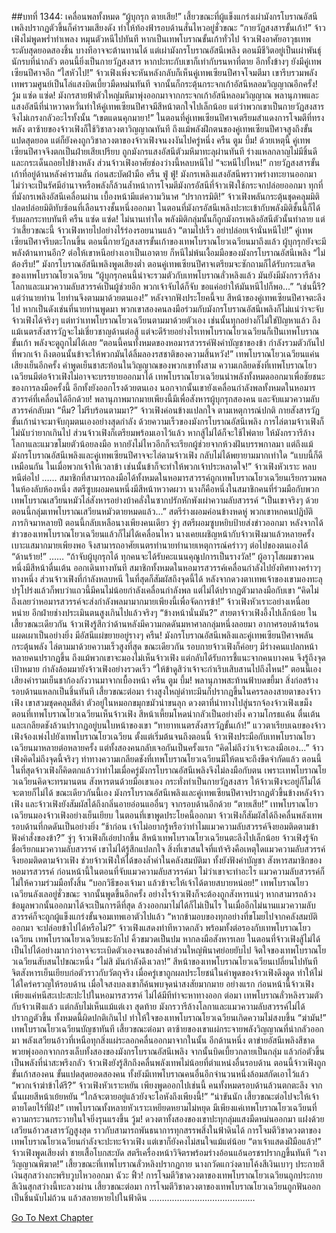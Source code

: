 ##บทที่ 1344: เคลื่อนพลทั้งหมด
“ผู้บุกรุก ตายเสีย!”
เสี้ยวขณะที่ผู้แข็งแกร่งเผ่ามังกรโบราณอัสนีเพลิงปรากฏตัวขึ้นก็คำรามเสียงดัง ทำให้ท้องฟ้ารอบด้านสั่นไหวอยู่ชั่วขณะ
“กายวัฏสงสารขั้นเก้า!”
จ้าวเฟิงไม่พูดพร่ำทำเพลง หมุนตัวหนีไปทันที
หากเป็นเทพโบราณขั้นเก้าทั่วไป จ้าวเฟิงอาศัยอาวุธเทพระดับสุดยอดสองชิ้น บางทีอาจจะต้านทานได้
แต่เผ่ามังกรโบราณอัสนีเพลิง ตอนมีชีวิตอยู่เป็นเผ่าพันธุ์นักรบที่น่ากลัว ตอนนี้ยิ่งเป็นกายวัฏสงสาร หากปะทะกับเขาก็เท่ากับรนหาที่ตาย อีกทั้งข้างๆ ยังมีคู่เทพเซียนปีศาจอีก
“ไสหัวไป!”
จ้าวเฟิงเพิ่งจะหันหลังกลับก็เห็นคู่เทพเซียนปีศาจโจมตีมา เขารีบรวมพลังเทพรวมศูนย์เป็นโล่แสงบิดเบี้ยวมืดหม่นทันที จากนั้นก็กระตุ้นกระจกเก้าอัสนีหลอมวิญญาณอีกครั้ง!
วู้ม แซ่ด แซ่ด!
มังกรสายฟ้าตัวใหญ่มหึมาพุ่งออกมาจากกระจกเก้าอัสนีหลอมวิญญาณ
พลานุภาพและแสงอัสนีที่น่าหวาดหวั่นทำให้คู่เทพเซียนปีศาจมีสีหน้าตกใจไปเล็กน้อย แต่ว่าพวกเขาเป็นกายวัฏสงสาร จึงไม่เกรงกลัวอะไรทั้งนั้น
“เขตแดนคุกมายา!”
ในตอนที่คู่เทพเซียนปีศาจเตรียมสำแดงการโจมตีที่ทรงพลัง ตาซ้ายของจ้าวเฟิงก็ใช้วิชาลวงตาวิญญาณทันที
ถึงแม้พลังฝึกตนของคู่เทพเซียนปีศาจสูงถึงขั้นแปดสุดยอด แต่ก็ยังคงถูกวิชาลวงตาของจ้าวเฟิงจนงงงันไปครู่หนึ่ง
ครืน ตูม บึ้ม!
ด้วยเหตุนี้ คู่เทพเซียนปีศาจจึงตกเป็นฝ่ายเสียเปรียบ ถูกมังกรแสงอัสนีตัวมหึมาทะลุผ่านทันที ร่างแหลกลาญไม่มีชิ้นดีและกระเด็นถอยไปข้างหลัง
ส่วนจ้าวเฟิงอาศัยช่องว่างนี้หลบหนีไป
“จะหนีไปไหน!”
กายวัฏสงสารขั้นเก้าที่อยู่ด้านหลังคำรามลั่น ก่อนสะบัดฝ่ามือ
ครืน ฟู่ ฟู่!
มังกรเพลิงแสงอัสนีพราวพร่างทะยานออกมา ไม่ว่าจะเป็นรัศมีอำนาจหรือพลังก็ล้วนล้ำหน้าการโจมตีมังกรอัสนีที่จ้าวเฟิงใช้กระจกปล่อยออกมา
ทุกที่ที่มังกรเพลิงอัสนีเคลื่อนผ่าน เบื้องหน้ามีแต่ความวินาศ
“ปราการมิติ!”
จ้าวเฟิงพลันกระตุ้นชุดคลุมมิติ ปลดปล่อยมิติทับซ้อนที่เลือนรางชั้นหนึ่งออกมา
ในตอนที่มังกรอัสนีเพลิงปะทะเข้ากับพลังมิติชั้นนี้ก็ได้รับผลกระทบทันที
ครืน แซ่ด แซ่ด!
ไม่นานเท่าใด พลังมิติกลุ่มนั้นก็ถูกมังกรเพลิงอัสนีตัวนั้นทำลาย
แต่ว่าเสี้ยวขณะนี้ จ้าวเฟิงหายไปอย่างไร้ร่องรอยนานแล้ว
“ตามไปเร็ว อย่าปล่อยเจ้านั่นหนีไป!”
คู่เทพเซียนปีศาจรีบตะโกนขึ้น
ตอนนี้กายวัฏสงสารขั้นเก้าของเทพโบราณโยวเฉวียนมาถึงแล้ว ผู้บุกรุกยังจะมีพลังต้านทานอีก?
ต่อให้เขาหนีอย่างเอาเป็นเอาตาย ก็หนีไม่พ้นเงื้อมมือของมังกรโบราณอัสนีเพลิง
“ไม่ต้องรีบ!”
มังกรโบราณอัสนีเพลิงพูดเสียงต่ำ
ตอนคู่เทพเซียนปีศาจเตรียมจะซักถามก็ได้รับกระแสจิตของเทพโบราณโยวเฉวียน “ผู้บุกรุกคนนี้น่าจะรวมตัวกับเทพโบราณลั่วหลิงแล้ว มันยังมีมังกรวารีล้างโลกาและแมวความลับสวรรค์เป็นผู้ช่วยอีก พวกเจ้าจับได้ก็จับ ขอแค่อย่าให้มันหนีไปก็พอ...”
“เช่นนี้รึ? แต่ว่านายท่าน ไยท่านจึงตามมาด้วยตนเอง!”
หลังจากฟังประโยคนี้จบ สีหน้าของคู่เทพเซียนปีศาจตะลึงไป
หากเป็นดังเช่นที่นายท่านพูดมา พวกเขาสองคนลงมือร่วมกับมังกรโบราณอัสนีเพลิงก็ไม่แน่ว่าจะจับจ้าวเฟิงได้จริงๆ
แต่ทว่าเทพโบราณโยวเฉวียนตามมาด้วยตัวเอง เช่นนั้นทุกอย่างก็ไม่ใช่ปัญหาแล้ว
ถึงแม้เนตรสังสารวัฏจะไม่เชี่ยวชาญด้านต่อสู้ แต่จะดีร้ายอย่างไรเทพโบราณโยวเฉวียนก็เป็นเทพโบราณขั้นเก้า พลังจะดูถูกไม่ได้เลย
“ตอนนี้คนทั้งหมดของหอมารสวรรค์ฟังคำบัญชาของข้า กำลังรวมตัวกันไปที่พวกเจ้า ถึงตอนนั้นข้าจะให้พวกมันได้ลิ้มลองรสชาติของความสิ้นหวัง!”
เทพโบราณโยวเฉวียนแค่นเสียงเย็นอีกครั้ง คำพูดเย็นชาสะท้อนในวิญญาณของพวกเขาทั้งสาม
ความเกลียดชังที่เทพโบราณโยวเฉวียนมีต่อจ้าวเฟิงไม่อาจจะบรรยายออกมาได้
เทพโบราณโยวเฉวียนนำพลังทั้งหมดออกมาเพื่อชัยชนะของการลงมือครั้งนี้ อีกทั้งยังออกโรงด้วยตนเอง นอกจากนั้นเขายังเคลื่อนกำลังพลทั้งหมดในหอมารสวรรค์ที่เคลื่อนได้อีกด้วย!
พลานุภาพมากมายเพียงนี้มีเพื่อสังหารผู้บุกรุกสองคน และจับแมวความลับสวรรค์กลับมา
“หืม? ไม่รีบร้อนตามมา?”
จ้าวเฟิงค่อนข้างแปลกใจ
ตามเหตุการณ์ปกติ กายสังสารวัฏขั้นเก้าน่าจะมาจับกุมตนเองอย่างสุดกำลัง ด้วยความเร็วของมังกรโบราณอัสนีเพลิง การไล่ตามจ้าวเฟิงก็ไม่นับว่ายากเกินไป
ส่วนจ้าวเฟิงก็เตรียมพร้อมเอาไว้แล้ว หากสู้ไม่ได้ก็จะใช้ไพ่ตาย ให้มังกรวารีล้างโลกาและแมวขโมยตัวน้อยลงมือ หากยังไม่ไหวอีกก็จะเรียกผู้ช่วยจากห้วงฝันบรรพกาลมา
แต่ถึงแม้มังกรโบราณอัสนีเพลิงและคู่เทพเซียนปีศาจจะไล่ตามจ้าวเฟิง กลับไม่ได้พยายามมากเท่าใด
“แบบนี้ก็ดีเหมือนกัน ในเมื่อพวกเจ้าให้เวลาข้า เช่นนั้นข้าก็จะทำให้พวกเจ้าประหลาดใจ!”
จ้าวเฟิงหัวเราะ หลบหนีต่อไป
……
สมาชิกที่สามารถลงมือได้ทั้งหมดในหอมารสวรรค์ถูกเทพโบราณโยวเฉวียนเรียกรวมพล
ในห้องลับห้องหนึ่ง สตรีซูบผอมคนหนึ่งมีสีหน้าหวาดผวา
นางก็คือหนึ่งในสมาชิกคนที่ร่วมมือกับพวกเทพโบราณเสวียนหมัวไล่สังหารอย่างบ้าคลั่งในซากปรักหักพังเผ่าความลับสวรรค์
“เป็นเขาจริงๆ ด้วย ตอนนี้กลุ่มเทพโบราณเสวียนหมัวตายหมดแล้ว...”
สตรีร่างผอมค่อนข้างหดหู่
พวกเขาหกคนปฏิบัติภารกิจมาหลายปี ตอนนี้กลับเหลือนางเพียงคนเดียว
จู่ๆ สตรีผอมซูบหยิบป้ายส่งข่าวออกมา หลังจากได้ข่าวของเทพโบราณโยวเฉวียนแล้วก็ไม่ได้เคลื่อนไหว
นางเคยเผชิญหน้ากับจ้าวเฟิงมาแล้วหลายครั้ง เบาะแสมากมายเพียงพอ จึงสามารถอาศัยเนตรทำนายทำนายเหตุการณ์คร่าวๆ ต่อไปของตนเองได้
“ด้านร้าย!”
……
“ถ้าจับผู้บุกรุกได้ ทุกคนจะได้รับคะแนนคุณูปการเป็นรางวัล!”
ผู้อาวุโสผมขาวคนหนึ่งมีสีหน้าตื่นเต้น ออกเดินทางทันที
สมาชิกทั้งหมดในหอมารสวรรค์เคลื่อนกำลังไปยังทิศทางคร่าวๆ ทางหนึ่ง
ส่วนจ้าวเฟิงที่กำลังหลบหนี ในที่สุดก็สัมผัสถึงจุดนี้ได้
หลังจากดวงตาเทพเจ้าของเขามองทะลุปรุโปร่งแล้วก็พบว่าแถวนี้มีคนไม่น้อยกำลังเคลื่อนกำลังพล แต่ไม่ได้ปรากฏตัวมาลงมือกับเขา
“คิดไม่ถึงเลยว่าหอมารสวรรค์จะส่งกำลังพลมามากมายเพียงนี้เพื่อจัดการข้า!”
จ้าวเฟิงหัวเราะอย่างเหนื่อยหน่าย อีกฝ่ายช่างประเมินตนสูงเกินไปแล้วจริงๆ
“ข้างหน้านั่นมัน?”
สายตาจ้าวเฟิงอึ้งไปเล็กน้อย
ในเสี้ยวขณะเดียวกัน จ้าวเฟิงรู้สึกว่าด้านหลังมีความกดดันมหาศาลกลุ่มหนึ่งลอยมา
อากาศรอบด้านร้อนแผดเผาเป็นอย่างยิ่ง มีอัสนีแผ่ขยายอยู่รางๆ
ครืน!
มังกรโบราณอัสนีเพลิงและคู่เทพเซียนปีศาจพลันกระตุ้นพลัง ไล่ตามมาด้วยความเร็วสูงที่สุด
ขณะเดียวกัน รอบกายจ้าวเฟิงก็ค่อยๆ มีร่างคนแปลกหน้าหลายคนปรากฏขึ้น
ถึงแม้พวกเขาจะมองไม่เห็นจ้าวเฟิง แต่กลับได้รับการชี้แนะจากคนบางคน จึงรู้ถึงจุดเป้าหมาย กำลังล้อมมายังจ้าวเฟิงอย่างรวดเร็ว
“ให้ข้าดูสิว่าเจ้าจะกำเริบเสิบสานไปถึงไหน!”
ตอนนี้เอง เสียงคำรามเย็นชาก้องกังวานมาจากเบื้องหน้า
ครืน ตูม บึ้ม!
พลานุภาพสะท้านฟ้าบดขยี้มา สิ่งก่อสร้างรอบด้านแหลกเป็นชิ้นทันที
เสี้ยวขณะต่อมา ร่างสูงใหญ่ดำทะมึนก็ปรากฏขึ้นในครรลองสายตาของจ้าวเฟิง
เขาสวมชุดคลุมสีดำ ตัวอยู่ในหมอกขมุกขมัวน่าขนลุก ดวงตาที่นำทางไปสู่นรกจ้องจ้าวเฟิงเขม็ง
ตอนที่เทพโบราณโยวเฉวียนเห็นจ้าวเฟิง สีหน้าเหี้ยมโหดน่ากลัวเป็นอย่างยิ่ง ความโกรธแค้น ตื่นเต้น และเกลียดชังล้วนปรากฏอยู่บนใบหน้าของเขา
“ทายาทเนตรสังสารวัฏขั้นเก้า!”
แววตาเรียบเฉยของจ้าวเฟิงจ้องเพ่งไปยังเทพโบราณโยวเฉวียน
ตั้งแต่เริ่มต้นจนถึงตอนนี้ จ้าวเฟิงประมือกับเทพโบราณโยวเฉวียนมาหลายต่อหลายครั้ง แต่ทั้งสองคนกลับเจอกันเป็นครั้งแรก
“คิดไม่ถึงว่าเจ้าจะลงมือเอง...”
จ้าวเฟิงคิดไม่ถึงจุดนี้จริงๆ ท่าทางความเกลียดชังที่เทพโบราณโยวเฉวียนมีให้ตนจะถึงขีดจำกัดแล้ว
ตอนนี้ ในที่สุดจ้าวเฟิงก็คิดตกแล้วว่าทำไมเมื่อครู่มังกรโบราณอัสนีเพลิงจึงไม่ลงมือกับตน
เพราะเทพโบราณโยวเฉวียนคิดจะทรมานตน สังหารตนด้วยมือเขาเอง กระทั่งทำเป็นกายวัฏสงสาร ให้จ้าวเฟิงจะอยู่ก็ไม่ได้ จะตายก็ไม่ได้
ขณะเดียวกันนี้เอง มังกรโบราณอัสนีเพลิงและคู่เทพเซียนปีศาจปรากฏตัวขึ้นข้างหลังจ้าวเฟิง
และจ้าวเฟิงยังสัมผัสได้ถึงกลิ่นอายอ่อนแออื่นๆ จากรอบด้านอีกด้วย
“ตายเสีย!”
เทพโบราณโยวเฉวียนมองจ้าวเฟิงอย่างเย็นเยียบ
ในตอนที่เขาพูดประโยคนี้ออกมา จ้าวเฟิงก็สัมผัสได้ถึงคลื่นพลังเทพรอบด้านที่กดดันเป็นอย่างยิ่ง
“ช้าก่อน เจ้าไม่อยากรู้หรือว่าทำไมแมวความลับสวรรค์จึงยอมติดตามข้า ฟังคำสั่งของข้า?”
จู่ๆ จ้าวเฟิงก็เอ่ยปากขึ้น
สีหน้าเทพโบราณโยวเฉวียนตะลึงไปเล็กน้อย จ้าวเฟิงรู้จักชื่อเรียกแมวความลับสวรรค์ เขาไม่ได้รู้สึกแปลกใจ
สิ่งที่เขาสนใจที่แท้จริงคือเหตุใดแมวความลับสวรรค์จึงยอมติดตามจ้าวเฟิง ช่วยจ้าวเฟิงให้ได้ของล้ำค่าในคลังสมบัติมา ทั้งยังฟังคำบัญชา สังหารสมาชิกของหอมารสวรรค์
ก่อนหน้านี้ในตอนที่จับแมวความลับสวรรค์มา ไม่ว่าเขาจะทำอะไร แมวความลับสวรรค์ก็ไม่ให้ความร่วมมือทั้งสิ้น
“บอกวิธีของเจ้ามา แล้วข้าจะให้เจ้าได้ตายสบายหน่อย!”
เทพโบราณโยวเฉวียนลังเลอยู่ชั่วขณะ จากนั้นพูดขึ้นอีกครั้ง
อย่างไรจ้าวเฟิงก็จะต้องถูกสังหารแน่ๆ หากสามารถล้วงข้อมูลพวกนั้นออกมาได้จะเป็นการดีที่สุด
ล้วงออกมาไม่ได้ก็ไม่เป็นไร ในเมื่ออีกไม่นานแมวความลับสวรรค์ก็จะถูกผู้แข็งแกร่งขั้นจอมเทพเอาตัวไปแล้ว
“หากข้ามอบของทุกอย่างที่ขโมยไปจากคลังสมบัติออกมา จะปล่อยข้าไปได้หรือไม่?”
จ้าวเฟิงแสดงท่าทีหวาดกลัว พร้อมทั้งต่อรองกับเทพโบราณโยวเฉวียน
เทพโบราณโยวเฉวียนชะงักไป คิ้วขมวดเป็นปม
หากลงมือสังหารเลย ในตอนที่จ้าวเฟิงสู้ไม่ได้ เป็นไปได้อย่างมากว่าอาจจะระเบิดตัวเองจนของล้ำค่าส่วนใหญ่พินาศย่อยยับไป
จิตใจของเทพโบราณโยวเฉวียนสับสนไปขณะหนึ่ง
“ไม่สิ มันกำลังดึงเวลา!”
สีหน้าของเทพโบราณโยวเฉวียนเปลี่ยนไปทันที จิตสังหารเย็นเยียบก่อตัวราวกับวัตถุจริง
เมื่อครู่เขาถูกผลประโยชน์ในคำพูดของจ้าวเฟิงดึงดูด ทำให้ไม่ได้ใคร่ครวญให้รอบด้าน
เมื่อใจสงบลงเขาก็ค้นพบจุดน่าสงสัยมากมาย
อย่างแรก ก่อนหน้านี้จ้าวเฟิงเพียงแค่หนีสะเปะสะปะไปในหอมารสวรรค์ ไม่ได้มีทีท่าจะหาทางออก
ต่อมา เทพโบราณลั่วหลิงรวมตัวกับจ้าวเฟิงแล้ว แต่กลับไม่เห็นแม้แต่เงา
สุดท้าย มังกรวารีล้างโลกาและแมวความลับสวรรค์ไม่ได้ปรากฏตัวขึ้น
ทั้งหมดนี้ผิดปกติเกินไป ทำให้ใจของเทพโบราณโยวเฉวียนเกิดความไม่สงบขึ้น
“ฆ่ามัน!”
เทพโบราณโยวเฉวียนบัญชาทันที
เสี้ยวขณะต่อมา ตาซ้ายของเขาแผ่กระจายพลังวิญญาณที่น่ากลัวออกมา พลังเสวียนอ้าวที่เหนือทุกสิ่งแผ่ระลอกคลื่นออกมาจากในนั้น
อีกด้านหนึ่ง ตาข่ายอัสนีเพลิงสีชาดพวยพุ่งออกจากกรงเล็บทั้งสองของมังกรโบราณอัสนีเพลิง จากนั้นบิดเบี้ยวกลายเป็นกลุ่ม แล้วก่อตัวขึ้นเป็นพลังที่น่าสะพรึงกลัว
จ้าวเฟิงยังรู้สึกถึงคลื่นพลังเทพไม่น้อยที่ตำแหน่งอื่นรอบด้าน
ตอนนี้จ้าวเฟิงถูกขั้นเก้าสองคน ขั้นแปดสุดยอดสองคน ทั้งยังมีเทพโบราณคนอื่นอีกจำนวนหนึ่งล้อมสกัดเอาไว้แล้ว
“พวกเจ้าฆ่าข้าได้รึ?”
จ้าวเฟิงหัวเราะหยัน
เพียงพูดออกไปเช่นนี้ คนทั้งหมดรอบด้านล้วนตกตะลึง จากนั้นเผยสีหน้าเย้ยหยัน
“ใกล้จะตายอยู่แล้วยังจะโอหังถึงเพียงนี้!”
“น่าขันนัก เสี้ยวขณะต่อไปจะให้เจ้าตายโดยไร้ที่ฝัง!”
เทพโบราณทั้งหลายหัวเราะเหยียดหยามไม่หยุด
มีเพียงแค่เทพโบราณโยวเฉวียนที่ความกระวนกระวายในใจยิ่งรุนแรงขึ้น
วู้ม!
ดวงตาทั้งสองของเขาปะทุกลุ่มแสงมืดหม่นออกมา แฝงด้วยเสวียนอ้าวสงสารวัฏสูงสุด ราวกับสามารถพันธนาการทุกสรรพสิ่งในฟ้าดินได้
การโจมตีวิชาดวงตาของเทพโบราณโยวเฉวียนกำลังจะปะทะจ้าวเฟิง แต่เขาก็ยังคงไม่สนใจแม้แต่น้อย
“ตาเจ้าแสดงฝีมือแล้ว!”
จ้าวเฟิงพูดเสียงต่ำ ชายเสื้อโบกสะบัด
สตรีเครื่องหน้าวิจิตรพร้อมร่างอ้อนแอ้นอรชรปรากฏขึ้นทันที
“เงาวิญญาณพิฆาต!”
เสี้ยวขณะที่เทพโบราณลั่วหลิงปรากฏกาย นางกวัดแกว่งดาบโค้งสีเงินเบาๆ ประกายสีเงินสุกสว่างกะพริบวูบไหวออกมา
ฉัวะ ฟิ้ว!
การโจมตีวิชาดวงตาของเทพโบราณโยวเฉวียนถูกประกายสีเงินสุกสว่างนี้ทะลวงผ่าน
เสี้ยวขณะต่อมา การโจมตีวิชาดวงตาของเทพโบราณโยวเฉวียนถูกฟันออกเป็นชิ้นนับไม่ถ้วน แล้วสลายหายไปในฟ้าดิน
……………………………………


[Go To Next Chapter]( ./201.md)